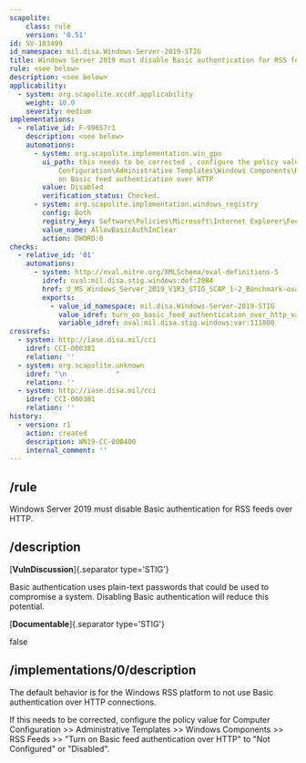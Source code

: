 ```yaml
---
scapolite:
    class: rule
    version: '0.51'
id: SV-103499
id_namespace: mil.disa.Windows-Server-2019-STIG
title: Windows Server 2019 must disable Basic authentication for RSS feeds over HTTP.
rule: <see below>
description: <see below>
applicability:
  - system: org.scapolite.xccdf.applicability
    weight: 10.0
    severity: medium
implementations:
  - relative_id: F-99657r1
    description: <see below>
    automations:
      - system: org.scapolite.implementation.win_gpo
        ui_path: this needs to be corrected , configure the policy value for Computer
            Configuration\Administrative Templates\Windows Components\RSS Feeds\Turn
            on Basic feed authentication over HTTP
        value: Disabled
        verification_status: Checked.
      - system: org.scapolite.implementation.windows_registry
        config: Both
        registry_key: Software\Policies\Microsoft\Internet Explorer\Feeds
        value_name: AllowBasicAuthInClear
        action: DWORD:0
checks:
  - relative_id: '01'
    automations:
      - system: http://oval.mitre.org/XMLSchema/oval-definitions-5
        idref: oval:mil.disa.stig.windows:def:2084
        href: U_MS_Windows_Server_2019_V1R3_STIG_SCAP_1-2_Benchmark-oval.xml
        exports:
          - value_id_namespace: mil.disa.Windows-Server-2019-STIG
            value_idref: turn_on_basic_feed_authentication_over_http_var
            variable_idref: oval:mil.disa.stig.windows:var:111800
crossrefs:
  - system: http://iase.disa.mil/cci
    idref: CCI-000381
    relation: ''
  - system: org.scapolite.unknown
    idref: "\n            "
    relation: ''
  - system: http://iase.disa.mil/cci
    idref: CCI-000381
    relation: ''
history:
  - version: r1
    action: created
    description: WN19-CC-000400
    internal_comment: ''
---
```



## /rule

Windows Server 2019 must disable Basic authentication for RSS feeds over HTTP.

## /description

[**VulnDiscussion**]{.separator type='STIG'}

Basic authentication uses plain-text passwords that could be used to compromise a system. Disabling Basic authentication will reduce this potential.

[**Documentable**]{.separator type='STIG'}

false

## /implementations/0/description

The default behavior is for the Windows RSS platform to not use Basic authentication over HTTP connections.

If this needs to be corrected, configure the policy value for Computer Configuration >> Administrative Templates >> Windows Components >> RSS Feeds >> "Turn on Basic feed authentication over HTTP" to "Not Configured" or "Disabled".
